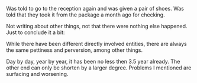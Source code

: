 Was told to go to the reception again and was given a pair of shoes. Was told that they took it from the package a month ago for checking.

Not writing about other things, not that there were nothing else happened. Just to conclude it a bit:

While there have been different directly involved entities, there are always the same pettiness and perversion, among other things.

Day by day, year by year, it has been no less then 3.5 year already. The other end can only be shorten by a larger degree. Problems I mentioned are surfacing and worsening.

